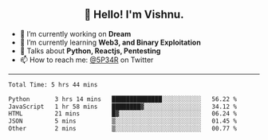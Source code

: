<h2 align="center">👋 Hello! I'm Vishnu.</h2>


- 🔭 I’m currently working on **Dream**
- 🌱 I’m currently learning **Web3, and Binary Exploitation**
- 💬 Talks about **Python, Reactjs, Pentesting**
- 📫 How to reach me: [@5P34R](https://twitter.com/Vishnu27302693) on Twitter

---
<!--START_SECTION:waka-->

```txt
Total Time: 5 hrs 44 mins

Python       3 hrs 14 mins   ██████████████░░░░░░░░░░░   56.22 %
JavaScript   1 hr 58 mins    ████████▓░░░░░░░░░░░░░░░░   34.12 %
HTML         21 mins         █▓░░░░░░░░░░░░░░░░░░░░░░░   06.24 %
JSON         5 mins          ▒░░░░░░░░░░░░░░░░░░░░░░░░   01.45 %
Other        2 mins          ▒░░░░░░░░░░░░░░░░░░░░░░░░   00.77 %
```

<!--END_SECTION:waka-->
